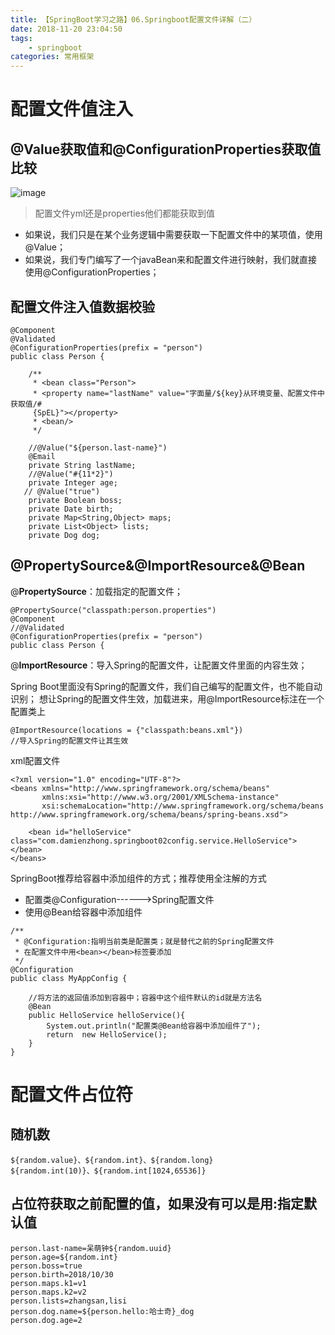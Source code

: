 ```yaml
---
title: 【SpringBoot学习之路】06.Springboot配置文件详解（二）
date: 2018-11-20 23:04:50
tags: 
	- springboot
categories: 常用框架
---
```

# 配置文件值注入
## @Value获取值和@ConfigurationProperties获取值比较
![image](http://image.damienzhong.com/%E9%85%8D%E7%BD%AE%E6%96%87%E4%BB%B6%E5%8F%96%E5%80%BC%E6%AF%94%E8%BE%83.png)
> 配置文件yml还是properties他们都能获取到值
- 如果说，我们只是在某个业务逻辑中需要获取一下配置文件中的某项值，使用@Value；
- 如果说，我们专门编写了一个javaBean来和配置文件进行映射，我们就直接使用@ConfigurationProperties；
## 配置文件注入值数据校验

```
@Component
@Validated
@ConfigurationProperties(prefix = "person")
public class Person {

    /**
     * <bean class="Person">
     * <property name="lastName" value="字面量/${key}从环境变量、配置文件中获取值/#
     {SpEL}"></property>
     * <bean/>
     */

    //@Value("${person.last-name}")
    @Email
    private String lastName;
    //@Value("#{11*2}")
    private Integer age;
   // @Value("true")
    private Boolean boss;
    private Date birth;
    private Map<String,Object> maps;
    private List<Object> lists;
    private Dog dog;
```
## @PropertySource&@ImportResource&@Bean
@**PropertySource**：加载指定的配置文件；
```
@PropertySource("classpath:person.properties")
@Component
//@Validated
@ConfigurationProperties(prefix = "person")
public class Person {
```
@**ImportResource**：导入Spring的配置文件，让配置文件里面的内容生效；

Spring Boot里面没有Spring的配置文件，我们自己编写的配置文件，也不能自动识别；
想让Spring的配置文件生效，加载进来，用@ImportResource标注在一个配置类上

```
@ImportResource(locations = {"classpath:beans.xml"})
//导入Spring的配置文件让其生效
```
xml配置文件
```
<?xml version="1.0" encoding="UTF-8"?>
<beans xmlns="http://www.springframework.org/schema/beans"
       xmlns:xsi="http://www.w3.org/2001/XMLSchema-instance"
       xsi:schemaLocation="http://www.springframework.org/schema/beans http://www.springframework.org/schema/beans/spring-beans.xsd">

    <bean id="helloService" class="com.damienzhong.springboot02config.service.HelloService"></bean>
</beans>
```
SpringBoot推荐给容器中添加组件的方式；推荐使用全注解的方式
- 配置类@Configuration------>Spring配置文件
- 使用@Bean给容器中添加组件
```
/**
 * @Configuration:指明当前类是配置类；就是替代之前的Spring配置文件
 * 在配置文件中用<bean></bean>标签要添加
 */
@Configuration
public class MyAppConfig {

    //将方法的返回值添加到容器中；容器中这个组件默认的id就是方法名
    @Bean
    public HelloService helloService(){
        System.out.println("配置类@Bean给容器中添加组件了");
        return  new HelloService();
    }
}
```
# 配置文件占位符
## 随机数

```
${random.value}、${random.int}、${random.long}
${random.int(10)}、${random.int[1024,65536]}
```
## 占位符获取之前配置的值，如果没有可以是用:指定默认值
```
person.last-name=呆萌钟${random.uuid}
person.age=${random.int}
person.boss=true
person.birth=2018/10/30
person.maps.k1=v1
person.maps.k2=v2
person.lists=zhangsan,lisi
person.dog.name=${person.hello:哈士奇}_dog
person.dog.age=2
```
